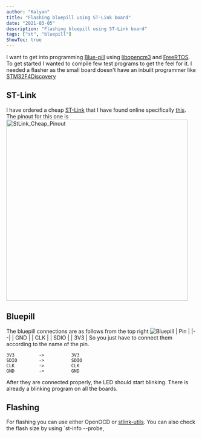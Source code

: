 ```yaml
---
author: "Kalyan"
title: "Flashing bluepill using ST-Link board"
date: "2021-03-05"
description: "Flashing bluepill using ST-Link board"
tags: ["st", "bluepill"]
ShowToc: true
---
```

I want to get into programming [Blue-pill](https://stm32-base.org/boards/STM32F103C8T6-Blue-Pill.html) using [libopencm3](https://libopencm3.org/) and [FreeRTOS](https://www.freertos.org/). To get started I wanted to compile few test programs to get the feel for it. I needed a flasher as the small board doesn't have an inbuilt programmer like [STM32F4Discovery](https://www.st.com/en/evaluation-tools/stm32f4discovery.html)
## ST-Link
 I have ordered a cheap [ST-Link](https://www.st.com/en/development-tools/st-link-v2.html) that I have found online specifically [this](https://de.aliexpress.com/item/32676015777.html). The pinout for this one is
<a data-flickr-embed="true" href="https://www.flickr.com/photos/192459396@N08/51012185817/in/dateposted-public/" title="StLink_Cheap_Pinout"><img src="https://live.staticflickr.com/65535/51012185817_297ab3b9a9_h.jpg" width="480" height="480" alt="StLink_Cheap_Pinout"></a><script async src="//embedr.flickr.com/assets/client-code.js" charset="utf-8"></script>
## Bluepill
The bluepill connections are as follows from the top right
![Bluepill](https://stm32-base.org/assets/img/boards/STM32F103C8T6_Blue_Pill-2.jpg)
| Pin |
|--|
| GND |
| CLK |
| SDIO |
| 3V3 |
So you just have to connect them according to the name of the pin.
```
3V3			->			3V3
SDIO		->			SDIO
CLK			->			CLK
GND			->			GND
```
After they are connected properly, the LED should start blinking. There is already a blinking program on all the boards. 
## Flashing
For flashing you can use either OpenOCD or [stlink-utils](https://github.com/stlink-org/stlink). You can also check the flash size by using `st-info --probe¸ 





 
<!--stackedit_data:
eyJoaXN0b3J5IjpbLTg0MTkyOTg2M119
-->